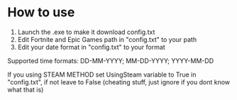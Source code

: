 # How to use
1. Launch the .exe to make it download config.txt
2. Edit Fortnite and Epic Games path in "config.txt" to your path
3. Edit your date format in "config.txt" to your format

Supported time formats:
DD-MM-YYYY; MM-DD-YYYY; YYYY-MM-DD

If you using STEAM METHOD set UsingSteam variable to True in "config.txt", if not leave to False (cheating stuff, just ignore if you dont know what that is)
